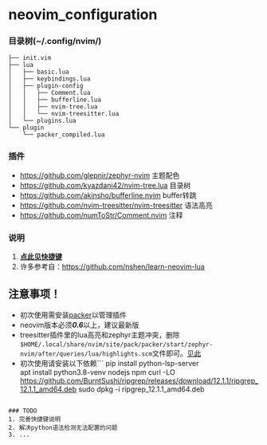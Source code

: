 # neovim_configuration  

### 目录树(~/.config/nvim/)  
```
├── init.vim  
├── lua  
│   ├── basic.lua  
│   ├── keybindings.lua  
│   ├── plugin-config  
│   │   ├── Comment.lua  
│   │   ├── bufferline.lua  
│   │   ├── nvim-tree.lua  
│   │   └── nvim-treesitter.lua  
│   └── plugins.lua  
└── plugin  
    └── packer_compiled.lua  
```

### 插件
* <https://github.com/glepnir/zephyr-nvim> 主题配色
* <https://github.com/kyazdani42/nvim-tree.lua> 目录树
* <https://github.com/akinsho/bufferline.nvim> buffer转跳
* <https://github.com/nvim-treesitter/nvim-treesitter> 语法高亮
* <https://github.com/numToStr/Comment.nvim> 注释

### 说明
1. **[点此见快捷键](./docs/keybindings.md)**  
2. 许多参考自：<https://github.com/nshen/learn-neovim-lua>  


## 注意事项！
* 初次使用需安装[packer](./docs/packer.md)以管理插件
* neovim版本必须***0.6***以上，建议最新版  
* treesitter插件里的lua高亮和zephyr主题冲突，删除`$HOME/.local/share/nvim/site/pack/packer/start/zephyr-nvim/after/queries/lua/highlights.scm`文件即可。[见此](https://github.com/nvim-treesitter/nvim-treesitter/issues/2435)
* 初次使用请安装以下依赖```
pip install python-lsp-server  
apt install python3.8-venv nodejs npm
curl -LO
https://github.com/BurntSushi/ripgrep/releases/download/12.1.1/ripgrep_12.1.1_amd64.deb
sudo dpkg -i ripgrep_12.1.1_amd64.deb
 ```

### TODO
1. 完善快捷键说明
2. 解决python语法检测无法配置的问题
3. ...

